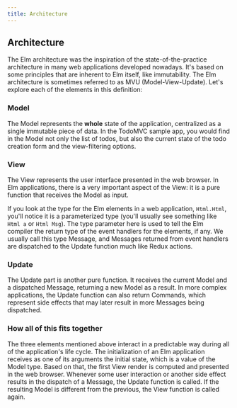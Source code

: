 ```yaml
---
title: Architecture
---
```


## Architecture

The Elm architecture was the inspiration of the state-of-the-practice architecture in many web applications developed nowadays. It's based on some principles that are inherent to Elm itself, like immutability. The Elm architecture is sometimes referred to as MVU (Model-View-Update). Let's explore each of the elements in this definition:

### Model

The Model represents the **whole** state of the application, centralized as a single immutable piece of data. In the TodoMVC sample app, you would find in the Model not only the list of todos, but also the current state of the todo creation form and the view-filtering options.

### View

The View represents the user interface presented in the web browser. In Elm applications, there is a very important aspect of the View: it is a pure function that receives the Model as input.

If you look at the type for the Elm elements in a web application, `Html.Html`, you'll notice it is a parameterized type (you'll usually see something like `Html a` or `Html Msg`). The type parameter here is used to tell the Elm compiler the return type of the event handlers for the elements, if any. We usually call this type Message, and Messages returned from event handlers are dispatched to the Update function much like Redux actions.

### Update

The Update part is another pure function. It receives the current Model and a dispatched Message, returning a new Model as a result. In more complex applications, the Update function can also return Commands, which represent side effects that may later result in more Messages being dispatched.

### How all of this fits together

The three elements mentioned above interact in a predictable way during all of the application's life cycle. The initialization of an Elm application receives as one of its arguments the initial state, which is a value of the Model type. Based on that, the first View render is computed and presented in the web browser. Whenever some user interaction or another side effect results in the dispatch of a Message, the Update function is called. If the resulting Model is different from the previous, the View function is called again.
